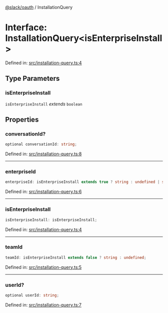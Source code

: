 [@slack/oauth](../index.md) / InstallationQuery

# Interface: InstallationQuery\<isEnterpriseInstall\>

Defined in: [src/installation-query.ts:4](https://github.com/slackapi/node-slack-sdk/blob/main/packages/oauth/src/installation-query.ts#L4)

## Type Parameters

### isEnterpriseInstall

`isEnterpriseInstall` *extends* `boolean`

## Properties

### conversationId?

```ts
optional conversationId: string;
```

Defined in: [src/installation-query.ts:8](https://github.com/slackapi/node-slack-sdk/blob/main/packages/oauth/src/installation-query.ts#L8)

***

### enterpriseId

```ts
enterpriseId: isEnterpriseInstall extends true ? string : undefined | string;
```

Defined in: [src/installation-query.ts:6](https://github.com/slackapi/node-slack-sdk/blob/main/packages/oauth/src/installation-query.ts#L6)

***

### isEnterpriseInstall

```ts
isEnterpriseInstall: isEnterpriseInstall;
```

Defined in: [src/installation-query.ts:4](https://github.com/slackapi/node-slack-sdk/blob/main/packages/oauth/src/installation-query.ts#L4)

***

### teamId

```ts
teamId: isEnterpriseInstall extends false ? string : undefined;
```

Defined in: [src/installation-query.ts:5](https://github.com/slackapi/node-slack-sdk/blob/main/packages/oauth/src/installation-query.ts#L5)

***

### userId?

```ts
optional userId: string;
```

Defined in: [src/installation-query.ts:7](https://github.com/slackapi/node-slack-sdk/blob/main/packages/oauth/src/installation-query.ts#L7)
